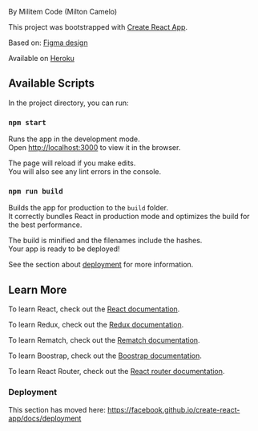 By Militem Code (Milton Camelo)

This project was bootstrapped with [Create React App](https://github.com/facebook/create-react-app).

Based on:
[Figma design](https://www.figma.com/file/au1mAnavAczV1MmZegBvti/Challenge?node-id=0%3A1)

Available on [Heroku](https://boiling-scrubland-43866.herokuapp.com/login)

## Available Scripts

In the project directory, you can run:

### `npm start`

Runs the app in the development mode.<br />
Open [http://localhost:3000](http://localhost:3000) to view it in the browser.

The page will reload if you make edits.<br />
You will also see any lint errors in the console.

### `npm run build`

Builds the app for production to the `build` folder.<br />
It correctly bundles React in production mode and optimizes the build for the best performance.

The build is minified and the filenames include the hashes.<br />
Your app is ready to be deployed!

See the section about [deployment](https://facebook.github.io/create-react-app/docs/deployment) for more information.

## Learn More

To learn React, check out the [React documentation](https://reactjs.org/).

To learn Redux, check out the [Redux documentation](https://redux.js.org/).

To learn Rematch, check out the [Rematch documentation](https://rematch.netlify.app/#/).

To learn Boostrap, check out the [Boostrap documentation](https://getbootstrap.com/).

To learn React Router, check out the [React router documentation](https://reactrouter.com/).


### Deployment

This section has moved here: https://facebook.github.io/create-react-app/docs/deployment
